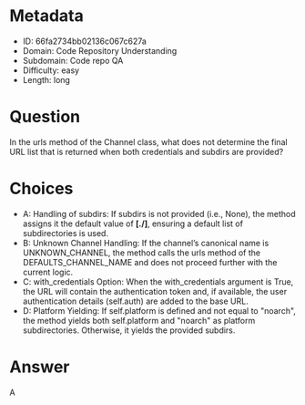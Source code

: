 # Metadata

- ID: 66fa2734bb02136c067c627a
- Domain: Code Repository Understanding
- Subdomain: Code repo QA
- Difficulty: easy
- Length: long

# Question

In the urls method of the Channel class, what does not determine the final URL list that is returned when both credentials and subdirs are provided?

# Choices

- A: Handling of subdirs: If subdirs is not provided (i.e., None), the method assigns it the default value of **[./]**, ensuring a default list of subdirectories is used.
- B: Unknown Channel Handling: If the channel’s canonical name is UNKNOWN_CHANNEL, the method calls the urls method of the DEFAULTS_CHANNEL_NAME and does not proceed further with the current logic.
- C: with_credentials Option: When the with_credentials argument is True, the URL will contain the authentication token and, if available, the user authentication details (self.auth) are added to the base URL.
- D: Platform Yielding: If self.platform is defined and not equal to "noarch", the method yields both self.platform and "noarch" as platform subdirectories. Otherwise, it yields the provided subdirs.

# Answer

A
